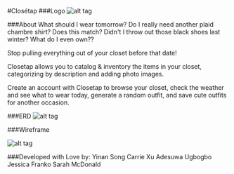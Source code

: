 #Closétap
###Logo
![alt tag](https://github.com/yinansong/closet_app/blob/master/logo2.png)

###About
What should I wear tomorrow?  Do I really need another plaid chambre shirt? Does this match? Didn't I throw out those black shoes last winter? What do I even own??

Stop pulling everything out of your closet before that date!

Closetap allows you to catalog & inventory the items in your closet, categorizing by description and adding photo images.

Create an account with Closetap to browse your closet, check the weather and see what to wear today, generate a random outfit, and save cute outfits for another occasion.


###ERD
![alt tag](https://github.com/yinansong/closet_app/blob/master/closetap_erd.png)

###Wireframe

![alt tag](https://github.com/yinansong/closet_app/blob/master/wireframe.png)


###Developed with Love by:
Yinan Song
Carrie Xu
Adesuwa Ugbogbo
Jessica Franko
Sarah McDonald
